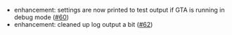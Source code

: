 * enhancement: settings are now printed to test output if GTA is running in debug mode ([#60](https://github.com/csoltenborn/GoogleTestAdapter/issues/60))
* enhancement: cleaned up log output a bit ([#62](https://github.com/csoltenborn/GoogleTestAdapter/issues/62))